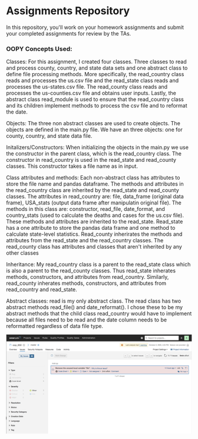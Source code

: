 
 
# Assignments Repository

In this repository, you'll work on your homework assignments and submit your completed assignments for review by the TAs.

### OOPY Concepts Used:




Classes: For this assignment, I created four classes. Three classes to read and process county, country, and state data sets and one abstract class to define file processing methods. More specifically, the read_country class reads and processes the us.csv file and the read_state class reads and processes the us-states.csv file. The read_county class reads and processes the us-counties.csv file and obtains user inputs. Lastly, the abstract class read_module is used to ensure that the read_country class and its children implement methods to process the csv file and to reformat the date. 

Objects: The three non abstract classes are used to create objects. The objects are defined in the main.py file. We have an three objects: one for county, country, and state data file.

Initalizers/Constructors: When initializing the objects in the main.py we use the constructor in the parent class, which is the read_country class. The constructor in read_country is used in the read_state and read_county classes. This constructor takes a file name as in input. 

Class attributes and methods: Each non-abstract class has attributes to store the file name and pandas dataframe. The methods and attributes in the read_country class are inherited by the read_state and read_county classes. The attributes in read_country are: file, data_frame (original data frame), USA_stats (output data frame after manipulatin original file). The methods in this class are:  constructor, read_file, date_format, and country_stats (used to calculate the deaths and cases for the us.csv file). These methods and attributes are inherited to the read_state. Read_state has a one attribute to store the pandas data frame and one method to calculate state-level statistics. Read_county inherirates the methods and attributes from the read_state and the read_country classes. The read_county class has attributes and classes that aren't inherited by any other classes

Inheritance: My read_country class is a parent to the read_state class which is also a parent to the read_county classes. Thus read_state inherates methods, constructors, and attributes from read_country. Similarly, read_county inherates methods, constructors, and attributes from read_country and read_state.

Abstract classes: read is my only abstract class. The read class has two abstract methods read_file() and date_reformat(). I chose these to be my abstract methods that the child class read_country would have to implement because all files need to be read and the date column needs to be reformatted regardless of data file type. 

![alt](https://github.com/36-650-Fall-2020/oop-assignment-lindayang3932/blob/master/sonarcube.png)